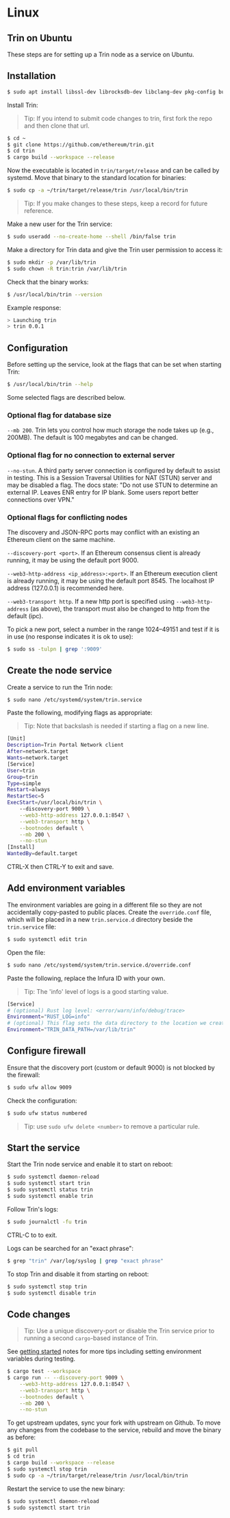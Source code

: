 # Linux

## Trin on Ubuntu

These steps are for setting up a Trin node as a service on Ubuntu.

## Installation
```sh
$ sudo apt install libssl-dev librocksdb-dev libclang-dev pkg-config build-essential
```
Install Trin:
> Tip: If you intend to submit code changes to trin, first fork the repo and
then clone that url.
```sh
$ cd ~
$ git clone https://github.com/ethereum/trin.git
$ cd trin
$ cargo build --workspace --release
```
Now the executable is located in `trin/target/release` and can be called by systemd.
Move that binary to the standard location for binaries:
```sh
$ sudo cp -a ~/trin/target/release/trin /usr/local/bin/trin
```
> Tip: If you make changes to these steps, keep a record for future reference.

Make a new user for the Trin service:
```sh
$ sudo useradd --no-create-home --shell /bin/false trin
```
Make a directory for Trin data and give the Trin user permission to access it:
```sh
$ sudo mkdir -p /var/lib/trin
$ sudo chown -R trin:trin /var/lib/trin
```
Check that the binary works:
```sh
$ /usr/local/bin/trin --version
```
Example response:
```sh
> Launching trin
> trin 0.0.1
```
## Configuration
Before setting up the service, look at the flags that can be set when starting Trin:
```sh
$ /usr/local/bin/trin --help
```
Some selected flags are described below.

### Optional flag for database size
`--mb 200`. Trin lets you control how much storage the node takes up (e.g., 200MB). The default is
100 megabytes and can be changed.

### Optional flag for no connection to external server

`--no-stun`. A third party server connection is configured by default to assist in testing.
This is a Session Traversal Utilities for NAT (STUN) server and may be disabled
a flag. The docs state: "Do not use STUN to determine an external IP. Leaves
ENR entry for IP blank. Some users report better connections over VPN."

### Optional flags for conflicting nodes

The discovery and JSON-RPC ports may conflict with an existing an Ethereum client
on the same machine.

`--discovery-port <port>`. If an Ethereum consensus client is already running, it may be using
the default port 9000.

`--web3-http-address <ip_address>:<port>`. If an Ethereum execution client is already running, it may be using the default port 8545. The localhost IP address (127.0.0.1) is recommended here.

`--web3-transport http`. If a new http port is specified using `--web3-http-address` (as above),
the transport must also be changed to http from the default (ipc).

To pick a new port, select a number in the range 1024–49151 and
test if it is in use (no response indicates it is ok to use):

```sh
$ sudo ss -tulpn | grep ':9009'
```

## Create the node service

Create a service to run the Trin node:
```sh
$ sudo nano /etc/systemd/system/trin.service
```
Paste the following, modifying flags as appropriate:
> Tip: Note that backslash is needed if starting a flag on a new line.
```sh
[Unit]
Description=Trin Portal Network client
After=network.target
Wants=network.target
[Service]
User=trin
Group=trin
Type=simple
Restart=always
RestartSec=5
ExecStart=/usr/local/bin/trin \
    --discovery-port 9009 \
    --web3-http-address 127.0.0.1:8547 \
    --web3-transport http \
    --bootnodes default \
    --mb 200 \
    --no-stun
[Install]
WantedBy=default.target
```
CTRL-X then CTRL-Y to exit and save.

## Add environment variables

The environment variables are going in a different file so they
are not accidentally copy-pasted to public places. Create the `override.conf`
file, which will be placed in a new `trin.service.d` directory beside
the `trin.service` file:
```sh
$ sudo systemctl edit trin
```
Open the file:
```sh
$ sudo nano /etc/systemd/system/trin.service.d/override.conf
```
Paste the following, replace the Infura ID with your own.
> Tip: The 'info' level of logs is a good starting value.
```sh
[Service]
# (optional) Rust log level: <error/warn/info/debug/trace>
Environment="RUST_LOG=info"
# (optional) This flag sets the data directory to the location we created earlier.
Environment="TRIN_DATA_PATH=/var/lib/trin"
```
## Configure firewall

Ensure that the discovery port (custom or default 9000) is not blocked by the firewall:
```sh
$ sudo ufw allow 9009
```
Check the configuration:
```sh
$ sudo ufw status numbered
```
> Tip: use `sudo ufw delete <number>` to remove a particular rule.

## Start the service

Start the Trin node service and enable it to start on reboot:
```sh
$ sudo systemctl daemon-reload
$ sudo systemctl start trin
$ sudo systemctl status trin
$ sudo systemctl enable trin
```
Follow Trin's logs:
```sh
$ sudo journalctl -fu trin
```
CTRL-C to to exit.

Logs can be searched for an "exact phrase":
```sh
$ grep "trin" /var/log/syslog | grep "exact phrase"
```
To stop Trin and disable it from starting on reboot:
```sh
$ sudo systemctl stop trin
$ sudo systemctl disable trin
```
## Code changes

> Tip: Use a unique discovery-port or disable the Trin service prior to running a second
`cargo`-based instance of Trin.

See [getting started](getting_started.md) notes for more tips including setting environment
variables during testing.
```sh
$ cargo test --workspace
$ cargo run -- --discovery-port 9009 \
    --web3-http-address 127.0.0.1:8547 \
    --web3-transport http \
    --bootnodes default \
    --mb 200 \
    --no-stun
```

To get upstream updates, sync your fork with upstream on Github. To move any changes
from the codebase to the service, rebuild and move the binary as before:

```sh
$ git pull
$ cd trin
$ cargo build --workspace --release
$ sudo systemctl stop trin
$ sudo cp -a ~/trin/target/release/trin /usr/local/bin/trin
```
Restart the service to use the new binary:
```sh
$ sudo systemctl daemon-reload
$ sudo systemctl start trin
```
